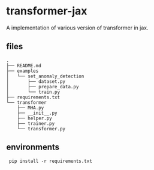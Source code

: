 # transformer-jax
A implementation of various version of transformer in jax.

## files
```
.
├── README.md
├── examples
│   └── set_anomaly_detection
│       ├── dataset.py
│       ├── prepare_data.py
│       └── train.py
├── requirements.txt
└── transformer
    ├── MHA.py
    ├── __init__.py
    ├── helper.py
    ├── trainer.py
    └── transformer.py

```

## environments
` pip install -r requirements.txt`